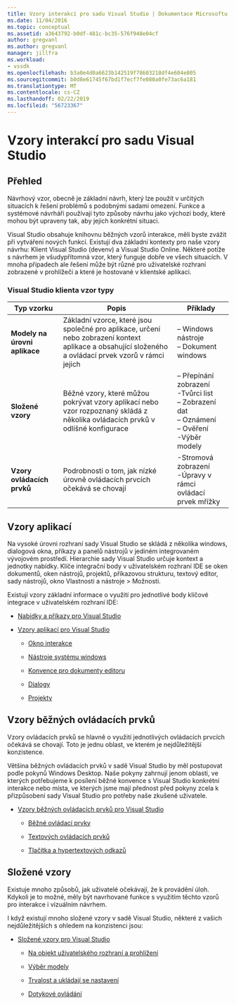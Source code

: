 ```yaml
---
title: Vzory interakcí pro sadu Visual Studio | Dokumentace Microsoftu
ms.date: 11/04/2016
ms.topic: conceptual
ms.assetid: a3643792-b0df-481c-bc35-576f948e04cf
author: gregvanl
ms.author: gregvanl
manager: jillfra
ms.workload:
- vssdk
ms.openlocfilehash: b3a0e4d0a6623b142519f78603218df4e604e805
ms.sourcegitcommit: b0d8e61745f67bd1f7ecf7fe080a0fe73ac6a181
ms.translationtype: MT
ms.contentlocale: cs-CZ
ms.lasthandoff: 02/22/2019
ms.locfileid: "56723367"
---
```

# <a name="interaction-patterns-for-visual-studio"></a>Vzory interakcí pro sadu Visual Studio
## <a name="overview"></a>Přehled
 Návrhový vzor, obecně je základní návrh, který lze použít v určitých situacích k řešení problémů s podobnými sadami omezení. Funkce a systémové návrháři používají tyto způsoby návrhu jako výchozí body, které mohou být upraveny tak, aby jejich konkrétní situaci.

 Visual Studio obsahuje knihovnu běžných vzorů interakce, měli byste zvážit při vytváření nových funkcí. Existují dva základní kontexty pro naše vzory návrhu: Klient Visual Studio (devenv) a Visual Studio Online. Některé potíže s návrhem je všudypřítomná vzor, který funguje dobře ve všech situacích. V mnoha případech ale řešení může být různé pro uživatelské rozhraní zobrazené v prohlížeči a které je hostované v klientské aplikaci.

### <a name="visual-studio-client-pattern-types"></a>Visual Studio klienta vzor typy

|Typ vzorku|Popis|Příklady|
|------------------|-----------------|--------------|
|**Modely na úrovni aplikace**|Základní vzorce, které jsou společné pro aplikace, určení nebo zobrazení kontext aplikace a obsahující složeného a ovládací prvek vzorů v rámci jejich|– Windows nástroje<br />– Dokument windows|
|**Složené vzory**|Běžné vzory, které můžou pokrývat vzory aplikací nebo vzor rozpoznaný skládá z několika ovládacích prvků v odlišné konfigurace|– Přepínání zobrazení<br />-Tvůrci list<br />– Zobrazení dat<br />– Oznámení<br />– Ověření<br />-Výběr modely|
|**Vzory ovládacích prvků**|Podrobnosti o tom, jak nízké úrovně ovládacích prvcích očekává se chovají|-Stromová zobrazení<br />-Úpravy v rámci ovládací prvek mřížky|

## <a name="application-patterns"></a>Vzory aplikací
 Na vysoké úrovni rozhraní sady Visual Studio se skládá z několika windows, dialogová okna, příkazy a panelů nástrojů v jediném integrovaném vývojovém prostředí. Hierarchie sady Visual Studio určuje kontext a jednotky nabídky. Klíče integrační body v uživatelském rozhraní IDE se oken dokumentů, oken nástrojů, projektů, příkazovou strukturu, textový editor, sady nástrojů, okno Vlastnosti a nástroje > Možnosti.

 Existují vzory základní informace o využití pro jednotlivé body klíčové integrace v uživatelském rozhraní IDE:

-   [Nabídky a příkazy pro Visual Studio](../../extensibility/ux-guidelines/menus-and-commands-for-visual-studio.md)

-   [Vzory aplikací pro Visual Studio](../../extensibility/ux-guidelines/application-patterns-for-visual-studio.md)

    -   [Okno interakce](../../extensibility/ux-guidelines/application-patterns-for-visual-studio.md#BKMK_WindowInteractions)

    -   [Nástroje systému windows](../../extensibility/ux-guidelines/application-patterns-for-visual-studio.md#BKMK_ToolWindows)

    -   [Konvence pro dokumenty editoru](../../extensibility/ux-guidelines/application-patterns-for-visual-studio.md#BKMK_DocumentEditorConventions)

    -   [Dialogy](../../extensibility/ux-guidelines/application-patterns-for-visual-studio.md#BKMK_Dialogs)

    -   [Projekty](../../extensibility/ux-guidelines/application-patterns-for-visual-studio.md#BKMK_Projects)

## <a name="common-control-patterns"></a>Vzory běžných ovládacích prvků
 Vzory ovládacích prvků se hlavně o využití jednotlivých ovládacích prvcích očekává se chovají. Toto je jednu oblast, ve kterém je nejdůležitější konzistence.

 Většina běžných ovládacích prvků v sadě Visual Studio by měl postupovat podle pokynů Windows Desktop. Naše pokyny zahrnují jenom oblasti, ve kterých potřebujeme k posílení běžné konvence s Visual Studio konkrétní interakce nebo místa, ve kterých jsme mají přednost před pokyny zcela k přizpůsobení sady Visual Studio pro potřeby naše zkušené uživatele.

-   [Vzory běžných ovládacích prvků pro Visual Studio](../../extensibility/ux-guidelines/common-control-patterns-for-visual-studio.md)

    -   [Běžné ovládací prvky](../../extensibility/ux-guidelines/common-control-patterns-for-visual-studio.md#BKMK_CommonControls)

    -   [Textových ovládacích prvků](../../extensibility/ux-guidelines/common-control-patterns-for-visual-studio.md#BKMK_TextControls)

    -   [Tlačítka a hypertextových odkazů](../../extensibility/ux-guidelines/common-control-patterns-for-visual-studio.md#BKMK_ButtonsAndHyperlinks)

## <a name="composite-patterns"></a>Složené vzory
 Existuje mnoho způsobů, jak uživatelé očekávají, že k provádění úloh. Kdykoli je to možné, měly být navrhované funkce s využitím těchto vzorů pro interakce i vizuálním návrhem.

 I když existují mnoho složené vzory v sadě Visual Studio, některé z vašich nejdůležitějších s ohledem na konzistenci jsou:

-   [Složené vzory pro Visual Studio](../../extensibility/ux-guidelines/composite-patterns-for-visual-studio.md)

    -   [Na objekt uživatelského rozhraní a prohlížení](../../extensibility/ux-guidelines/composite-patterns-for-visual-studio.md#BKMK_OnObjectUI)

    -   [Výběr modely](../../extensibility/ux-guidelines/composite-patterns-for-visual-studio.md#BKMK_SelectionModels)

    -   [Trvalost a ukládají se nastavení](../../extensibility/ux-guidelines/composite-patterns-for-visual-studio.md#BKMK_PersistenceAndSavingSettings)

    -   [Dotykové ovládání](../../extensibility/ux-guidelines/composite-patterns-for-visual-studio.md#BKMK_TouchInput)